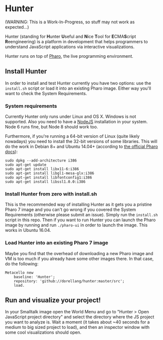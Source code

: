 # Hunter

(WARNING: This is a Work-In-Progress, so stuff may not work as expected...)

Hunter (standing for **H**unter **U**seful and **N**ice **T**ool for **E**CMA**S**cript **R**eengineering) is a platform in development that helps programmers to understand JavaScript applications via interactive visualizations.

Hunter runs on top of [Pharo](http://pharo.org), the live programming environment.

## Install Hunter 

In order to install and test Hunter currently you have two options: use the `install.sh` script or load it into an existing Pharo image. Either way you'll want to check the System Requirements.

### System requirements

Currently Hunter only runs under Linux and OS X. Windows is not supported. Also you need to have a [NodeJS](https://nodejs.org/en/) installation in your system. Node 6 runs fine, but Node 8 should work too.

Furthermore, if you're running a 64-bit version of Linux (quite likely nowadays) you need to install the 32-bit versions of some libraries. This will do the work in Debian 8+ and Ubuntu 14.04+ (according to [the official Pharo docs](http://pharo.org/gnu-linux-installation)):

```
sudo dpkg --add-architecture i386 
sudo apt-get update
sudo apt-get install libx11-6:i386 
sudo apt-get install libgl1-mesa-glx:i386 
sudo apt-get install libfontconfig1:i386 
sudo apt-get install libssl1.0.0:i386
```

### Install Hunter from zero with install.sh

This is the recommended way of installing Hunter as it gets you a pristine Pharo 7 image and you can't go wrong if you covered the System Requirements (otherwise please submit an issue). Simply run the `install.sh` script in this repo. Then if you want to run Hunter you can launch the Pharo image by running and run `./pharo-ui` in order to launch the image. This works in Ubuntu 16.04.

### Load Hunter into an existing Pharo 7 image

Maybe you find that the overhead of downloading a new Pharo image and VM is too much if you already have some other images there. In that case, do the following:

```smalltalk
Metacello new
	baseline: 'Hunter';
	repository: 'github://dorellang/hunter:master/src';
	load.
```

## Run and visualize your project!

In your Smalltalk image open the World Menu and go to "Hunter > Open JavaScript project directory" and select the directory where the JS project you want to analyze is. Wait a moment (it takes about ~40 seconds for a medium to big sized project to load), and then an inspector window with some cool visualizations should open.
